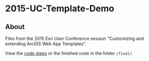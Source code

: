 # 2015-UC-Template-Demo

## About

Files from the 2015 Esri User Conference session "Customizing and extending ArcGIS Web App Templates".

View the [code steps](code.md) or the finished code in the folder `/final/`.